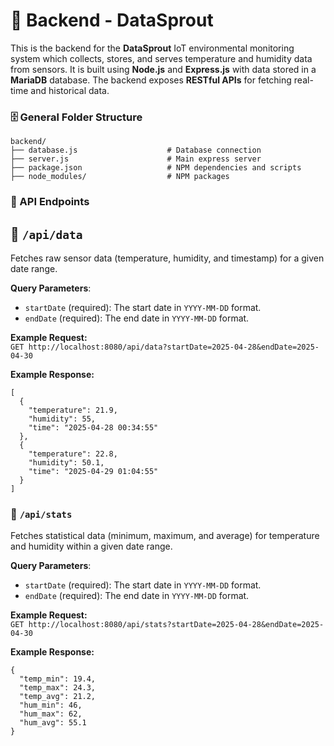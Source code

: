 # 🌱 Backend - DataSprout

This is the backend for the **DataSprout** IoT environmental monitoring system which collects, stores, and serves temperature and humidity data from sensors. It is built using **Node.js** and **Express.js** with data stored in a **MariaDB** database. The backend exposes **RESTful APIs** for fetching real-time and historical data. 

### 🗄️ General Folder Structure
```
backend/
├── database.js                    # Database connection
├── server.js                      # Main express server
├── package.json                   # NPM dependencies and scripts
├── node_modules/                  # NPM packages
```
### 📝 API Endpoints

## 🌿 ```/api/data```  
Fetches raw sensor data (temperature, humidity, and timestamp) for a given date range.

**Query Parameters**:
* ```startDate``` (required): The start date in ```YYYY-MM-DD``` format.
* ```endDate``` (required): The end date in ```YYYY-MM-DD``` format. 

**Example Request:**  
```GET http://localhost:8080/api/data?startDate=2025-04-28&endDate=2025-04-30```

**Example Response:**
```
[
  {
    "temperature": 21.9,
    "humidity": 55,
    "time": "2025-04-28 00:34:55"
  },
  {
    "temperature": 22.8,
    "humidity": 50.1,
    "time": "2025-04-29 01:04:55"
  }
]
```

### 🌿 ```/api/stats```  
Fetches statistical data (minimum, maximum, and average) for temperature and humidity within a given date range.

**Query Parameters**:
* ```startDate``` (required): The start date in ```YYYY-MM-DD``` format.
* ```endDate``` (required): The end date in ```YYYY-MM-DD``` format. 

**Example Request:**  
```GET http://localhost:8080/api/stats?startDate=2025-04-28&endDate=2025-04-30```

**Example Response:**
```
{
  "temp_min": 19.4,
  "temp_max": 24.3,
  "temp_avg": 21.2,
  "hum_min": 46,
  "hum_max": 62,
  "hum_avg": 55.1
}
```


